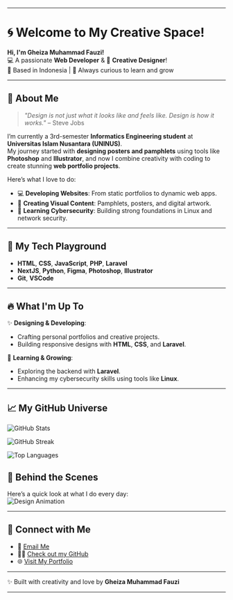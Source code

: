 
---

# 🌀 Welcome to My Creative Space!  

**Hi, I'm Gheiza Muhammad Fauzi!**  
💻 A passionate **Web Developer** & 🎨 **Creative Designer**!  
📍 Based in Indonesia | 🌟 Always curious to learn and grow  

---

## 🎨 **About Me**  

> *"Design is not just what it looks like and feels like. Design is how it works."* – Steve Jobs  

I’m currently a 3rd-semester **Informatics Engineering student** at **Universitas Islam Nusantara (UNINUS)**.  
My journey started with **designing posters and pamphlets** using tools like **Photoshop** and **Illustrator**, and now I combine creativity with coding to create stunning **web portfolio projects**.  

Here’s what I love to do:  
- 💻 **Developing Websites**: From static portfolios to dynamic web apps.  
- 🎨 **Creating Visual Content**: Pamphlets, posters, and digital artwork.  
- 🔐 **Learning Cybersecurity**: Building strong foundations in Linux and network security.  

---

## 🚀 **My Tech Playground**  

- **HTML**, **CSS**, **JavaScript**, **PHP**, **Laravel**  
- **NextJS**, **Python**, **Figma**, **Photoshop**, **Illustrator**  
- **Git**, **VSCode**  

---

## 🔥 **What I'm Up To**  

✨ **Designing & Developing**:  
- Crafting personal portfolios and creative projects.  
- Building responsive designs with **HTML**, **CSS**, and **Laravel**.  

🌟 **Learning & Growing**:  
- Exploring the backend with **Laravel**.  
- Enhancing my cybersecurity skills using tools like **Linux**.  

---

## 📈 **My GitHub Universe**
 
![GitHub Stats](https://github-readme-stats.vercel.app/api?username=seebiadab&show_icons=true&theme=radical)  


![GitHub Streak](https://github-readme-streak-stats.herokuapp.com/?user=seebiadab&theme=radical)  


![Top Languages](https://github-readme-stats.vercel.app/api/top-langs/?username=seebiadab&layout=compact&theme=radical)  



## 🎥 **Behind the Scenes**  

Here’s a quick look at what I do every day:  
![Design Animation](https://media.giphy.com/media/ZVik7pBtu9dNS/giphy.gif)  

---

## 🤝 **Connect with Me**  

- 📧 [Email Me](mailto:gheizafauzi04@gmail.com)  
- 👨‍💻 [Check out my GitHub](https://github.com/seebiadab)  
- 🌐 [Visit My Portfolio](https://seebiadab.github.io/portfolio/)

---

✨ Built with creativity and love by **Gheiza Muhammad Fauzi**  

---

